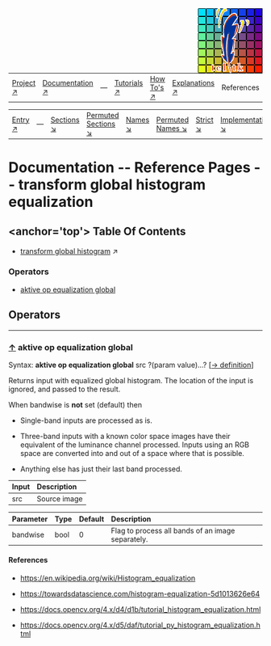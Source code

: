 <img src='../assets/aktive-logo-128.png' style='float:right;'>

||||||||
|---|---|---|---|---|---|---|
|[Project ↗](../../README.md)|[Documentation ↗](../index.md)|&mdash;|[Tutorials ↗](../tutorials.md)|[How To's ↗](../howtos.md)|[Explanations ↗](../explanations.md)|References|

|||||||||
|---|---|---|---|---|---|---|---|
|[Entry ↗](index.md)|&mdash;|[Sections ↘](bysection.md)|[Permuted Sections ↘](bypsection.md)|[Names ↘](byname.md)|[Permuted Names ↘](bypname.md)|[Strict ↘](strict.md)|[Implementations ↘](bylang.md)|

# Documentation -- Reference Pages -- transform global histogram equalization

## <anchor='top'> Table Of Contents

  - [transform global histogram](transform_global_histogram.md) ↗


### Operators

 - [aktive op equalization global](#op_equalization_global)

## Operators

---
### [↑](#top) <a name='op_equalization_global'></a> aktive op equalization global

Syntax: __aktive op equalization global__ src ?(param value)...? [[→ definition](/file?ci=trunk&ln=7&name=etc/transformer/filter/equalization.tcl)]

Returns input with equalized global histogram. The location of the input is ignored, and passed to the result.

When bandwise is __not__ set (default) then

- Single-band inputs are processed as is.

- Three-band inputs with a known color space images have their equivalent of the luminance channel processed. Inputs using an RGB space are converted into and out of a space where that is possible.

- Anything else has just their last band processed.

|Input|Description|
|:---|:---|
|src|Source image|

|Parameter|Type|Default|Description|
|:---|:---|:---|:---|
|bandwise|bool|0|Flag to process all bands of an image separately.|

#### <a name='op_equalization_global__references'></a> References

  - <https://en.wikipedia.org/wiki/Histogram_equalization>

  - <https://towardsdatascience.com/histogram-equalization-5d1013626e64>

  - <https://docs.opencv.org/4.x/d4/d1b/tutorial_histogram_equalization.html>

  - <https://docs.opencv.org/4.x/d5/daf/tutorial_py_histogram_equalization.html>

